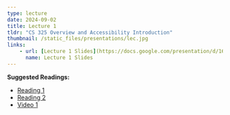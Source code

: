 ```yaml
---
type: lecture
date: 2024-09-02
title: Lecture 1
tldr: "CS 325 Overview and Accessibility Introduction"
thumbnail: /static_files/presentations/lec.jpg
links: 
    - url: [Lecture 1 Slides](https://docs.google.com/presentation/d/16z1gWGHIcF1pLttFUMyBXsZ_syYELjvRx1GeYZi6dOM/edit?usp=sharing)
      name: Lecture 1 Slides
---
```

**Suggested Readings:**
- [Reading 1](https://drive.google.com/file/d/1J5NFEEdBoOQAFsf5oErxrpQC6IxPrbqr/view?usp=sharing)
- [Reading 2](https://drive.google.com/file/d/15-lbsb-YTrKjxKTuzv0x5zhuBpM8qgpq/view?usp=sharing)
- [Video 1](https://www.youtube.com/watch?v=g2m97gPI70I)
